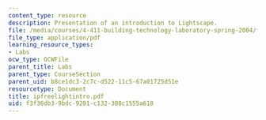 ```yaml
---
content_type: resource
description: Presentation of an introduction to Lightscape.
file: /media/courses/4-411-building-technology-laboratory-spring-2004/f3f36db39bdc9201c132308c1555a618_ipfreelightintro.pdf
file_type: application/pdf
learning_resource_types:
- Labs
ocw_type: OCWFile
parent_title: Labs
parent_type: CourseSection
parent_uid: b8ce1dc3-2c7c-d522-11c5-67a01725d51e
resourcetype: Document
title: ipfreelightintro.pdf
uid: f3f36db3-9bdc-9201-c132-308c1555a618
---
```

